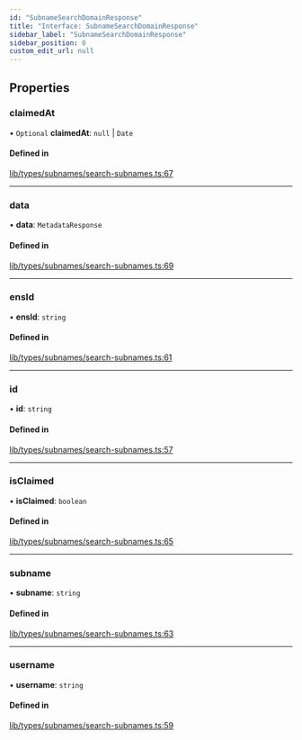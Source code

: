 ```yaml
---
id: "SubnameSearchDomainResponse"
title: "Interface: SubnameSearchDomainResponse"
sidebar_label: "SubnameSearchDomainResponse"
sidebar_position: 0
custom_edit_url: null
---
```


## Properties

### claimedAt

• `Optional` **claimedAt**: ``null`` \| `Date`

#### Defined in

[lib/types/subnames/search-subnames.ts:67](https://github.com/JustaName-id/JustaName-sdk/blob/1dd4ff6/packages/@justaname.id/sdk/src/lib/types/subnames/search-subnames.ts#L67)

___

### data

• **data**: `MetadataResponse`

#### Defined in

[lib/types/subnames/search-subnames.ts:69](https://github.com/JustaName-id/JustaName-sdk/blob/1dd4ff6/packages/@justaname.id/sdk/src/lib/types/subnames/search-subnames.ts#L69)

___

### ensId

• **ensId**: `string`

#### Defined in

[lib/types/subnames/search-subnames.ts:61](https://github.com/JustaName-id/JustaName-sdk/blob/1dd4ff6/packages/@justaname.id/sdk/src/lib/types/subnames/search-subnames.ts#L61)

___

### id

• **id**: `string`

#### Defined in

[lib/types/subnames/search-subnames.ts:57](https://github.com/JustaName-id/JustaName-sdk/blob/1dd4ff6/packages/@justaname.id/sdk/src/lib/types/subnames/search-subnames.ts#L57)

___

### isClaimed

• **isClaimed**: `boolean`

#### Defined in

[lib/types/subnames/search-subnames.ts:65](https://github.com/JustaName-id/JustaName-sdk/blob/1dd4ff6/packages/@justaname.id/sdk/src/lib/types/subnames/search-subnames.ts#L65)

___

### subname

• **subname**: `string`

#### Defined in

[lib/types/subnames/search-subnames.ts:63](https://github.com/JustaName-id/JustaName-sdk/blob/1dd4ff6/packages/@justaname.id/sdk/src/lib/types/subnames/search-subnames.ts#L63)

___

### username

• **username**: `string`

#### Defined in

[lib/types/subnames/search-subnames.ts:59](https://github.com/JustaName-id/JustaName-sdk/blob/1dd4ff6/packages/@justaname.id/sdk/src/lib/types/subnames/search-subnames.ts#L59)
